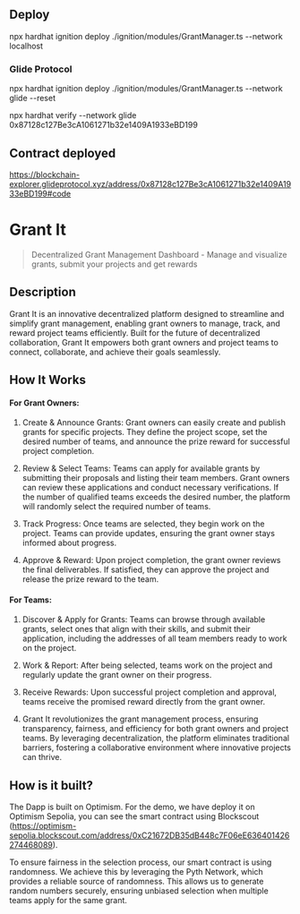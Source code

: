 
## Deploy

npx hardhat ignition deploy ./ignition/modules/GrantManager.ts --network localhost

### Glide Protocol

npx hardhat ignition deploy ./ignition/modules/GrantManager.ts --network glide --reset

npx hardhat verify --network glide 0x87128c127Be3cA1061271b32e1409A1933eBD199

## Contract deployed

https://blockchain-explorer.glideprotocol.xyz/address/0x87128c127Be3cA1061271b32e1409A1933eBD199#code


# Grant It
> Decentralized Grant Management Dashboard - Manage and visualize grants, submit your projects and get rewards

## Description

Grant It is an innovative decentralized platform designed to streamline and simplify grant management, enabling grant owners to manage, track, and reward project teams efficiently. Built for the future of decentralized collaboration, Grant It empowers both grant owners and project teams to connect, collaborate, and achieve their goals seamlessly.

## How It Works
#### For Grant Owners:
1. Create & Announce Grants: Grant owners can easily create and publish grants for specific projects. They define the project scope, set the desired number of teams, and announce the prize reward for successful project completion.

2. Review & Select Teams: Teams can apply for available grants by submitting their proposals and listing their team members. Grant owners can review these applications and conduct necessary verifications. If the number of qualified teams exceeds the desired number, the platform will randomly select the required number of teams.

3. Track Progress: Once teams are selected, they begin work on the project. Teams can provide updates, ensuring the grant owner stays informed about progress.

4. Approve & Reward: Upon project completion, the grant owner reviews the final deliverables. If satisfied, they can approve the project and release the prize reward to the team.

#### For Teams:
1. Discover & Apply for Grants: Teams can browse through available grants, select ones that align with their skills, and submit their application, including the addresses of all team members ready to work on the project.

2. Work & Report: After being selected, teams work on the project and regularly update the grant owner on their progress.

3. Receive Rewards: Upon successful project completion and approval, teams receive the promised reward directly from the grant owner.

4. Grant It revolutionizes the grant management process, ensuring transparency, fairness, and efficiency for both grant owners and project teams. By leveraging decentralization, the platform eliminates traditional barriers, fostering a collaborative environment where innovative projects can thrive.


## How is it built?

The Dapp is built on Optimism. For the demo, we have deploy it on Optimism Sepolia, you can see the smart contract using Blockscout (https://optimism-sepolia.blockscout.com/address/0xC21672DB35dB448c7F06eE636401426274468089).

To ensure fairness in the selection process, our smart contract is using randomness. We achieve this by leveraging the Pyth Network, which provides a reliable source of randomness. This allows us to generate random numbers securely, ensuring unbiased selection when multiple teams apply for the same grant.


